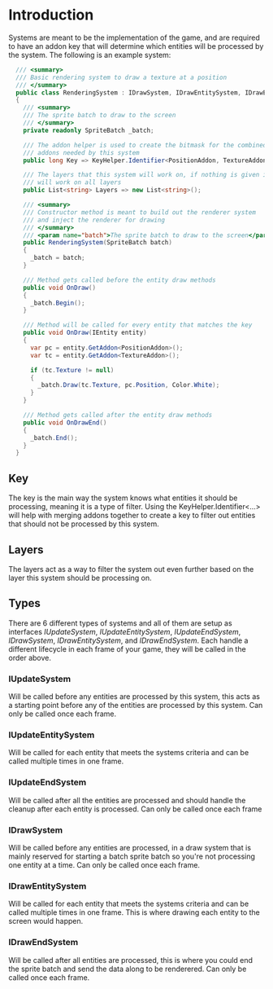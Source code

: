 # Introduction
Systems are meant to be the implementation of the game, and are required to have an addon key that will
determine which entities will be processed by the system.  The following is an example system:

```csharp
  /// <summary>
  /// Basic rendering system to draw a texture at a position
  /// </summary>
  public class RenderingSystem : IDrawSystem, IDrawEntitySystem, IDrawEndSystem
  {
    /// <summary>
    /// The sprite batch to draw to the screen
    /// </summary>
    private readonly SpriteBatch _batch;

    /// The addon helper is used to create the bitmask for the combined
    /// addons needed by this system
    public long Key => KeyHelper.Identifier<PositionAddon, TextureAddon>();

    /// The layers that this system will work on, if nothing is given it
    /// will work on all layers
    public List<string> Layers => new List<string>();

    /// <summary>
    /// Constructor method is meant to build out the renderer system
    /// and inject the renderer for drawing
    /// </summary>
    /// <param name="batch">The sprite batch to draw to the screen</param>
    public RenderingSystem(SpriteBatch batch)
    {
      _batch = batch;
    }

    /// Method gets called before the entity draw methods
    public void OnDraw()
    {
      _batch.Begin();
    }

    /// Method will be called for every entity that matches the key
    public void OnDraw(IEntity entity)
    {
      var pc = entity.GetAddon<PositionAddon>();
      var tc = entity.GetAddon<TextureAddon>();

      if (tc.Texture != null)
      {
        _batch.Draw(tc.Texture, pc.Position, Color.White);
      }
    }

    /// Method gets called after the entity draw methods
    public void OnDrawEnd()
    {
      _batch.End();
    }
  }
```
## Key
The key is the main way the system knows what entities it should be processing, meaning it is a type of filter.  Using the
KeyHelper.Identifier<...> will help with merging addons together to create a key to filter out entities that should not
be processed by this system.

## Layers
The layers act as a way to filter the system out even further based on the layer this system should be processing on.

## Types
There are 6 different types of systems and all of them are setup as interfaces *IUpdateSystem*, *IUpdateEntitySystem*,
*IUpdateEndSystem*, *IDrawSystem*, *IDrawEntitySystem*, and *IDrawEndSystem*.  Each handle a different lifecycle in each frame
of your game, they will be called in the order above.

### IUpdateSystem
Will be called before any entities are processed by this system, this acts as a starting point before any of the entities
are processed by this system.  Can only be called once each frame.

### IUpdateEntitySystem
Will be called for each entity that meets the systems criteria and can be called multiple times in one frame.

### IUpdateEndSystem
Will be called after all the entities are processed and should handle the cleanup after each entity is processed.  Can only
be called once each frame


### IDrawSystem
Will be called before any entities are processed, in a draw system that is mainly reserved for starting a batch sprite batch so
you're not processing one entity at a time. Can only be called once each frame.

### IDrawEntitySystem
Will be called for each entity that meets the systems criteria and can be called multiple times in one frame.  This is where
drawing each entity to the screen would happen.

### IDrawEndSystem
Will be called after all entities are processed, this is where you could end the sprite batch and send the data along to be
renderered.  Can only be called once each frame.